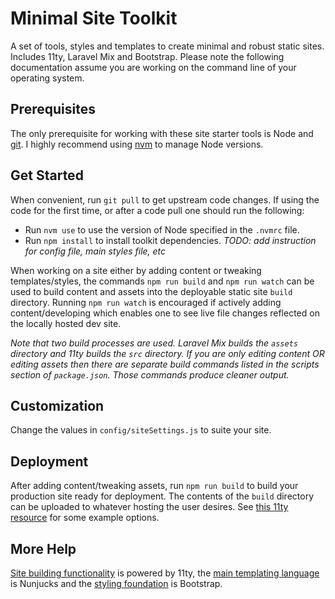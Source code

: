 # Minimal Site Toolkit

A set of tools, styles and templates to create minimal and robust static sites. Includes 11ty, Laravel Mix and Bootstrap. Please note the following documentation assume you are working on the command line of your operating system.

## Prerequisites
The only prerequisite for working with these site starter tools is Node and [git](https://git-scm.com/). I highly recommend using [nvm](https://github.com/nvm-sh/nvm) to manage Node versions.

## Get Started
When convenient, run `git pull` to get upstream code changes. If using the code for the first time, or after a code pull one should run the following:
- Run `nvm use` to use the version of Node specified in the `.nvmrc` file.
- Run `npm install` to install toolkit dependencies.
*TODO: add instruction for config file, main styles file, etc*

When working on a site either by adding content or tweaking templates/styles, the commands `npm run build` and `npm run watch` can be used to build content and assets into the deployable static site `build` directory.
Running `npm run watch` is encouraged if actively adding content/developing which enables one to see live file changes reflected on the locally hosted dev site.

*Note that two build processes are used. Laravel Mix builds the `assets` directory and 11ty builds the `src` directory. If you are only editing content OR editing assets then there are separate build commands listed in the scripts section of `package.json`. Those commands produce cleaner output.*

## Customization
Change the values in `config/siteSettings.js` to suite your site. 

## Deployment 
After adding content/tweaking assets, run `npm run build` to build your production site ready for deployment. The contents of the `build` directory can be uploaded to whatever hosting the user desires. See [this 11ty resource](https://www.11ty.dev/docs/deployment/) for some example options.

## More Help
[Site building functionality](https://www.11ty.dev/docs/usage/) is powered by 11ty, the [main templating language](https://mozilla.github.io/nunjucks/) is Nunjucks and the [styling foundation](https://getbootstrap.com/docs/5.3/getting-started/introduction/) is Bootstrap.
